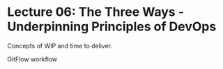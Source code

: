 # Lecture 06: The Three Ways - Underpinning Principles of DevOps

Concepts of WIP and time to deliver.

GitFlow workflow